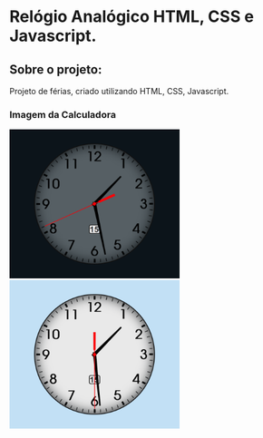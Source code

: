 # Relógio Analógico HTML, CSS e Javascript.

## Sobre o projeto:
Projeto de férias, criado utilizando HTML, CSS, Javascript.


### Imagem da Calculadora
<img src="https://github.com/Everaldo-Martins/Relogio_Analogico/blob/main/Screenshot_1.png" width="300px" alt="Relógio Dark"/>
<img src="https://github.com/Everaldo-Martins/Relogio_Analogico/blob/main/Screenshot_2.png" width="300px" alt="Relógio Light"/>
